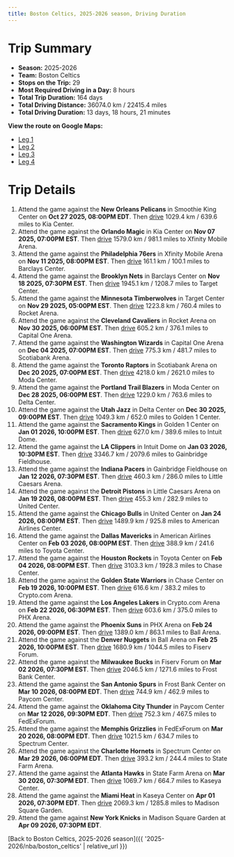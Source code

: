 ```yaml
---
title: Boston Celtics, 2025-2026 season, Driving Duration
---
```


# Trip Summary
- **Season:** 2025-2026
- **Team:** Boston Celtics
- **Stops on the Trip:** 29
- **Most Required Driving in a Day:** 8 hours
- **Total Trip Duration:** 164 days
- **Total Driving Distance:** 36074.0 km / 22415.4 miles
- **Total Driving Duration:** 13 days, 18 hours, 21 minutes

**View the route on Google Maps:**
- [Leg 1](https://www.google.com/maps/dir/Smoothie+King+Center+New+Orleans+LA/Kia+Center+Orlando+FL/Xfinity+Mobile+Arena+Philadelphia+PA/Barclays+Center+Brooklyn+NY/Target+Center+Minneapolis+MN/Rocket+Arena+Cleveland+OH/Capital+One+Arena+Washington+DC/Scotiabank+Arena+Toronto+ON/Moda+Center+Portland+OR/Delta+Center+Salt+Lake+City+UT)
- [Leg 2](https://www.google.com/maps/dir/Delta+Center+Salt+Lake+City+UT/Golden+1+Center+Sacramento+CA/Intuit+Dome+Inglewood+CA/Gainbridge+Fieldhouse+Indianapolis+IN/Little+Caesars+Arena+Detroit+MI/United+Center+Chicago+IL/American+Airlines+Center+Dallas+TX/Toyota+Center+Houston+TX/Chase+Center+San+Francisco+CA/Crypto.com+Arena+Los+Angeles+CA)
- [Leg 3](https://www.google.com/maps/dir/Crypto.com+Arena+Los+Angeles+CA/PHX+Arena+Phoenix+AZ/Ball+Arena+Denver+CO/Fiserv+Forum+Milwaukee+WI/Frost+Bank+Center+San+Antonio+TX/Paycom+Center+Oklahoma+City+OK/FedExForum+Memphis+TN/Spectrum+Center+Charlotte+NC/State+Farm+Arena+Atlanta+GA/Kaseya+Center+Miami+FL)
- [Leg 4](https://www.google.com/maps/dir/Kaseya+Center+Miami+FL/Madison+Square+Garden+New+York+NY)

# Trip Details
1. Attend the game against the **New Orleans Pelicans** in Smoothie King Center on **Oct 27 2025, 08:00PM EDT**. Then [drive](https://www.google.com/maps/dir/Smoothie+King+Center+New+Orleans+LA/Kia+Center+Orlando+FL) 1029.4 km / 639.6 miles to Kia Center.
2. Attend the game against the **Orlando Magic** in Kia Center on **Nov 07 2025, 07:00PM EST**. Then [drive](https://www.google.com/maps/dir/Kia+Center+Orlando+FL/Xfinity+Mobile+Arena+Philadelphia+PA) 1579.0 km / 981.1 miles to Xfinity Mobile Arena.
3. Attend the game against the **Philadelphia 76ers** in Xfinity Mobile Arena on **Nov 11 2025, 08:00PM EST**. Then [drive](https://www.google.com/maps/dir/Xfinity+Mobile+Arena+Philadelphia+PA/Barclays+Center+Brooklyn+NY) 161.1 km / 100.1 miles to Barclays Center.
4. Attend the game against the **Brooklyn Nets** in Barclays Center on **Nov 18 2025, 07:30PM EST**. Then [drive](https://www.google.com/maps/dir/Barclays+Center+Brooklyn+NY/Target+Center+Minneapolis+MN) 1945.1 km / 1208.7 miles to Target Center.
5. Attend the game against the **Minnesota Timberwolves** in Target Center on **Nov 29 2025, 05:00PM EST**. Then [drive](https://www.google.com/maps/dir/Target+Center+Minneapolis+MN/Rocket+Arena+Cleveland+OH) 1223.8 km / 760.4 miles to Rocket Arena.
6. Attend the game against the **Cleveland Cavaliers** in Rocket Arena on **Nov 30 2025, 06:00PM EST**. Then [drive](https://www.google.com/maps/dir/Rocket+Arena+Cleveland+OH/Capital+One+Arena+Washington+DC) 605.2 km / 376.1 miles to Capital One Arena.
7. Attend the game against the **Washington Wizards** in Capital One Arena on **Dec 04 2025, 07:00PM EST**. Then [drive](https://www.google.com/maps/dir/Capital+One+Arena+Washington+DC/Scotiabank+Arena+Toronto+ON) 775.3 km / 481.7 miles to Scotiabank Arena.
8. Attend the game against the **Toronto Raptors** in Scotiabank Arena on **Dec 20 2025, 07:00PM EST**. Then [drive](https://www.google.com/maps/dir/Scotiabank+Arena+Toronto+ON/Moda+Center+Portland+OR) 4218.0 km / 2621.0 miles to Moda Center.
9. Attend the game against the **Portland Trail Blazers** in Moda Center on **Dec 28 2025, 06:00PM EST**. Then [drive](https://www.google.com/maps/dir/Moda+Center+Portland+OR/Delta+Center+Salt+Lake+City+UT) 1229.0 km / 763.6 miles to Delta Center.
10. Attend the game against the **Utah Jazz** in Delta Center on **Dec 30 2025, 09:00PM EST**. Then [drive](https://www.google.com/maps/dir/Delta+Center+Salt+Lake+City+UT/Golden+1+Center+Sacramento+CA) 1049.3 km / 652.0 miles to Golden 1 Center.
11. Attend the game against the **Sacramento Kings** in Golden 1 Center on **Jan 01 2026, 10:00PM EST**. Then [drive](https://www.google.com/maps/dir/Golden+1+Center+Sacramento+CA/Intuit+Dome+Inglewood+CA) 627.0 km / 389.6 miles to Intuit Dome.
12. Attend the game against the **LA Clippers** in Intuit Dome on **Jan 03 2026, 10:30PM EST**. Then [drive](https://www.google.com/maps/dir/Intuit+Dome+Inglewood+CA/Gainbridge+Fieldhouse+Indianapolis+IN) 3346.7 km / 2079.6 miles to Gainbridge Fieldhouse.
13. Attend the game against the **Indiana Pacers** in Gainbridge Fieldhouse on **Jan 12 2026, 07:30PM EST**. Then [drive](https://www.google.com/maps/dir/Gainbridge+Fieldhouse+Indianapolis+IN/Little+Caesars+Arena+Detroit+MI) 460.3 km / 286.0 miles to Little Caesars Arena.
14. Attend the game against the **Detroit Pistons** in Little Caesars Arena on **Jan 19 2026, 08:00PM EST**. Then [drive](https://www.google.com/maps/dir/Little+Caesars+Arena+Detroit+MI/United+Center+Chicago+IL) 455.3 km / 282.9 miles to United Center.
15. Attend the game against the **Chicago Bulls** in United Center on **Jan 24 2026, 08:00PM EST**. Then [drive](https://www.google.com/maps/dir/United+Center+Chicago+IL/American+Airlines+Center+Dallas+TX) 1489.9 km / 925.8 miles to American Airlines Center.
16. Attend the game against the **Dallas Mavericks** in American Airlines Center on **Feb 03 2026, 08:00PM EST**. Then [drive](https://www.google.com/maps/dir/American+Airlines+Center+Dallas+TX/Toyota+Center+Houston+TX) 388.9 km / 241.6 miles to Toyota Center.
17. Attend the game against the **Houston Rockets** in Toyota Center on **Feb 04 2026, 08:00PM EST**. Then [drive](https://www.google.com/maps/dir/Toyota+Center+Houston+TX/Chase+Center+San+Francisco+CA) 3103.3 km / 1928.3 miles to Chase Center.
18. Attend the game against the **Golden State Warriors** in Chase Center on **Feb 19 2026, 10:00PM EST**. Then [drive](https://www.google.com/maps/dir/Chase+Center+San+Francisco+CA/Crypto.com+Arena+Los+Angeles+CA) 616.6 km / 383.2 miles to Crypto.com Arena.
19. Attend the game against the **Los Angeles Lakers** in Crypto.com Arena on **Feb 22 2026, 06:30PM EST**. Then [drive](https://www.google.com/maps/dir/Crypto.com+Arena+Los+Angeles+CA/PHX+Arena+Phoenix+AZ) 603.6 km / 375.0 miles to PHX Arena.
20. Attend the game against the **Phoenix Suns** in PHX Arena on **Feb 24 2026, 09:00PM EST**. Then [drive](https://www.google.com/maps/dir/PHX+Arena+Phoenix+AZ/Ball+Arena+Denver+CO) 1389.0 km / 863.1 miles to Ball Arena.
21. Attend the game against the **Denver Nuggets** in Ball Arena on **Feb 25 2026, 10:00PM EST**. Then [drive](https://www.google.com/maps/dir/Ball+Arena+Denver+CO/Fiserv+Forum+Milwaukee+WI) 1680.9 km / 1044.5 miles to Fiserv Forum.
22. Attend the game against the **Milwaukee Bucks** in Fiserv Forum on **Mar 02 2026, 07:30PM EST**. Then [drive](https://www.google.com/maps/dir/Fiserv+Forum+Milwaukee+WI/Frost+Bank+Center+San+Antonio+TX) 2046.5 km / 1271.6 miles to Frost Bank Center.
23. Attend the game against the **San Antonio Spurs** in Frost Bank Center on **Mar 10 2026, 08:00PM EDT**. Then [drive](https://www.google.com/maps/dir/Frost+Bank+Center+San+Antonio+TX/Paycom+Center+Oklahoma+City+OK) 744.9 km / 462.9 miles to Paycom Center.
24. Attend the game against the **Oklahoma City Thunder** in Paycom Center on **Mar 12 2026, 09:30PM EDT**. Then [drive](https://www.google.com/maps/dir/Paycom+Center+Oklahoma+City+OK/FedExForum+Memphis+TN) 752.3 km / 467.5 miles to FedExForum.
25. Attend the game against the **Memphis Grizzlies** in FedExForum on **Mar 20 2026, 08:00PM EDT**. Then [drive](https://www.google.com/maps/dir/FedExForum+Memphis+TN/Spectrum+Center+Charlotte+NC) 1021.5 km / 634.7 miles to Spectrum Center.
26. Attend the game against the **Charlotte Hornets** in Spectrum Center on **Mar 29 2026, 06:00PM EDT**. Then [drive](https://www.google.com/maps/dir/Spectrum+Center+Charlotte+NC/State+Farm+Arena+Atlanta+GA) 393.2 km / 244.4 miles to State Farm Arena.
27. Attend the game against the **Atlanta Hawks** in State Farm Arena on **Mar 30 2026, 07:30PM EDT**. Then [drive](https://www.google.com/maps/dir/State+Farm+Arena+Atlanta+GA/Kaseya+Center+Miami+FL) 1069.7 km / 664.7 miles to Kaseya Center.
28. Attend the game against the **Miami Heat** in Kaseya Center on **Apr 01 2026, 07:30PM EDT**. Then [drive](https://www.google.com/maps/dir/Kaseya+Center+Miami+FL/Madison+Square+Garden+New+York+NY) 2069.3 km / 1285.8 miles to Madison Square Garden.
29. Attend the game against **New York Knicks** in Madison Square Garden at **Apr 09 2026, 07:30PM EDT**.

[Back to Boston Celtics, 2025-2026 season]({{ '2025-2026/nba/boston_celtics' | relative_url }})
